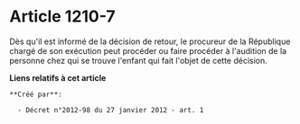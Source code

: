 # Article 1210-7

Dès qu'il est informé de la décision de retour, le procureur de la République chargé de son exécution peut procéder ou faire
procéder à l'audition de la personne chez qui se trouve l'enfant qui fait l'objet de cette décision.

**Liens relatifs à cet article**

	**Créé par**:

	  - Décret n°2012-98 du 27 janvier 2012 - art. 1
